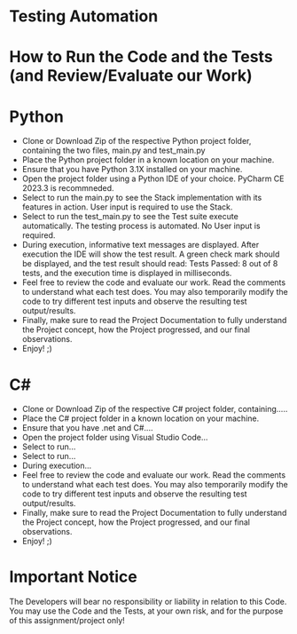 # Testing Automation

# How to Run the Code and the Tests (and Review/Evaluate our Work)

# Python
- Clone or Download Zip of the respective Python project folder, containing the two files, main.py and test_main.py
- Place the Python project folder in a known location on your machine.
- Ensure that you have Python 3.1X installed on your machine.
- Open the project folder using a Python IDE of your choice. PyCharm CE 2023.3 is recommneded. 
- Select to run the main.py to see the Stack implementation with its features in action. User input is required to use the Stack.
- Select to run the test_main.py to see the Test suite execute automatically. The testing process is automated. No User input is required.
- During execution, informative text messages are displayed. After execution the IDE will show the test result. A green check mark should be displayed, and the test result should read: Tests Passed: 8 out of 8 tests, and the execution time is displayed in milliseconds.
- Feel free to review the code and evaluate our work. Read the comments to understand what each test does. You may also temporarily modify the code to try different test inputs and observe the resulting test output/results.
- Finally, make sure to read the Project Documentation to fully understand the Project concept, how the Project progressed, and our final observations.
- Enjoy! ;)


# C#
- Clone or Download Zip of the respective C# project folder, containing.....
- Place the C# project folder in a known location on your machine.
- Ensure that you have .net and C#....
- Open the project folder using Visual Studio Code...
- Select to run...
- Select to run...
- During execution...
- Feel free to review the code and evaluate our work. Read the comments to understand what each test does. You may also temporarily modify the code to try different test inputs and observe the resulting test output/results.
- Finally, make sure to read the Project Documentation to fully understand the Project concept, how the Project progressed, and our final observations.
- Enjoy! ;)


# Important Notice
The Developers will bear no responsibility or liability in relation to this Code.
You may use the Code and the Tests, at your own risk, and for the purpose of this assignment/project only!

